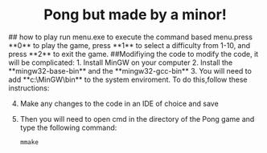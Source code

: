 <h1 align="center">Pong but made by a minor!</h1>
## how to play
run menu.exe to execute the command based menu.press **0** to play the game, press **1** to select a difficulty from 1-10, and press **2** to exit the game.
##Modifiying the code
to modify the code, it will be complicated:
1. Install MinGW on your computer
2. Install the **mingw32-base-bin** and the **mingw32-gcc-bin**
3. You will need to add **c:\MinGW\bin** to the system enviroment. To do this,follow these instructions:
    




4. Make any changes to the code in an IDE of choice and save
5. Then you will need to open cmd in the directory of the Pong game and type the following command:

    ```
    mmake
    ```
 
